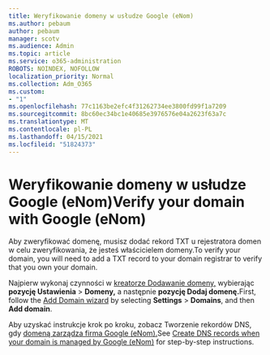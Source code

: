 ```yaml
---
title: Weryfikowanie domeny w usłudze Google (eNom)
ms.author: pebaum
author: pebaum
manager: scotv
ms.audience: Admin
ms.topic: article
ms.service: o365-administration
ROBOTS: NOINDEX, NOFOLLOW
localization_priority: Normal
ms.collection: Adm_O365
ms.custom:
- "1"
ms.openlocfilehash: 77c1163be2efc4f31262734ee3800fd99f1a7209
ms.sourcegitcommit: 8bc60ec34bc1e40685e3976576e04a2623f63a7c
ms.translationtype: MT
ms.contentlocale: pl-PL
ms.lasthandoff: 04/15/2021
ms.locfileid: "51824373"
---
```

# <a name="verify-your-domain-with-google-enom"></a><span data-ttu-id="514e8-102">Weryfikowanie domeny w usłudze Google (eNom)</span><span class="sxs-lookup"><span data-stu-id="514e8-102">Verify your domain with Google (eNom)</span></span>

<span data-ttu-id="514e8-103">Aby zweryfikować domenę, musisz dodać rekord TXT u rejestratora domen w celu zweryfikowania, że jesteś właścicielem domeny.</span><span class="sxs-lookup"><span data-stu-id="514e8-103">To verify your domain, you will need to add a TXT record to your domain registrar to verify that you own your domain.</span></span> 

<span data-ttu-id="514e8-104">Najpierw wykonaj czynności w [kreatorze Dodawanie domeny,](https://admin.microsoft.com/Adminportal#/Domains) wybierając **pozycję Ustawienia** \> **Domeny,** a następnie **pozycję Dodaj domenę.**</span><span class="sxs-lookup"><span data-stu-id="514e8-104">First, follow the [Add Domain wizard](https://admin.microsoft.com/Adminportal#/Domains) by selecting **Settings** \> **Domains**, and then **Add domain**.</span></span>
  
<span data-ttu-id="514e8-105">Aby uzyskać instrukcje krok po kroku, zobacz Tworzenie rekordów DNS, gdy [domeną zarządza firma Google (eNom).](https://docs.microsoft.com/microsoft-365/admin/dns/create-dns-records-for-domain-managed-by-google-enom)</span><span class="sxs-lookup"><span data-stu-id="514e8-105">See [Create DNS records when your domain is managed by Google (eNom)](https://docs.microsoft.com/microsoft-365/admin/dns/create-dns-records-for-domain-managed-by-google-enom) for step-by-step instructions.</span></span>